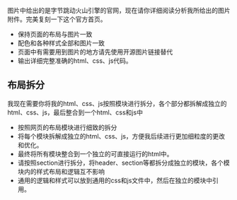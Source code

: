 图片中给出的是字节跳动火山引擎的官网，现在请你详细阅读分析我所给出的图片附件。完美复刻一下这个官方首页。
- 保持页面的布局与图片一致
- 配色和各种样式全部和图片一致
- 页面中有需要用到图片的地方请先使用开源图片链接替代
- 输出详细完整准确的html、css、js代码。

## 布局拆分
我现在需要你将我的html、css、js按照模块进行拆分，各个部分都拆解成独立的html、css、js，最后整合到一个html、css和js中
- 按照网页的布局模块进行细致的拆分
- 将每个模块拆解成独立的html、css、js，方便我后续进行更加细粒度的更改和优化。
- 最终将所有模块整合到一个独立的可直接运行的html中。
- 请按照section进行拆分，将header、section等都拆分成独立的模块，各个模块内的样式布局和逻辑互不影响
- 通用的逻辑和样式可以放到通用的css和js文件中，然后在独立的模块中引用。